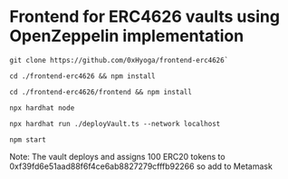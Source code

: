 # Frontend for ERC4626 vaults using OpenZeppelin implementation

```
git clone https://github.com/0xHyoga/frontend-erc4626`

cd ./frontend-erc4626 && npm install

cd ./frontend-erc4626/frontend && npm install

npx hardhat node

npx hardhat run ./deployVault.ts --network localhost

npm start
```

Note: The vault deploys and assigns 100 ERC20 tokens to 0xf39fd6e51aad88f6f4ce6ab8827279cfffb92266 so add to Metamask
